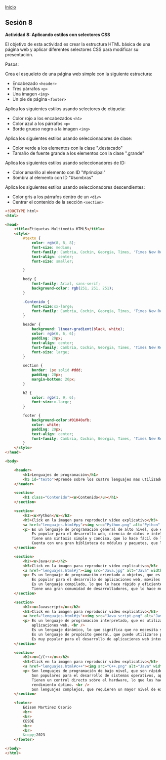 <!-- No borrar o modificar -->
[Inicio](./index.md)

## Sesión 8 


**Actividad 8: Aplicando estilos con selectores CSS**

El objetivo de esta actividad es crear la estructura HTML básica de una página web y aplicar diferentes selectores CSS para modificar su presentación.

Pasos:

Crea el esqueleto de una página web simple con la siguiente estructura:

* Encabezado ```<header>```
* Tres párrafos ```<p>```
* Una imagen ```<img>```
* Un pie de página ```<footer>```

Aplica los siguientes estilos usando selectores de etiqueta:

* Color rojo a los encabezados ```<h1>```
* Color azul a los párrafos ```<p>```
* Borde grueso negro a la imagen ```<img>```

Aplica los siguientes estilos usando seleccionadores de clase:

* Color verde a los elementos con la clase ".destacado"
* Tamaño de fuente grande a los elementos con la clase ".grande"
  
Aplica los siguientes estilos usando seleccionadores de ID:

* Color amarillo al elemento con ID "#principal"
* Sombra al elemento con ID "#sombras"

Aplica los siguientes estilos usando seleccionadores descendientes:

* Color gris a los párrafos dentro de un ```<div>```
* Centrar el contenido de la sección ```<section>```

```html
<!DOCTYPE html>
<html>

<head>
    <title>Etiquetas Multimedia HTML5</title>
    <style>
        #texto {
            color: rgb(8, 8, 8);
            font-size: medium;
            font-family: Cambria, Cochin, Georgia, Times, 'Times New Roman', serif;
            text-align: center;
            font-size: smaller;

        }

        body {
            font-family: Arial, sans-serif;
            background-color: rgb(251, 251, 251);
        }

        .Contenido {
            font-size:xx-large;
            font-family: Cambria, Cochin, Georgia, Times, 'Times New Roman', serif;
        }

        header {
            background: linear-gradient(black, white);
            color: rgb(6, 6, 6);
            padding: 20px;
            text-align: center;
            font-family: Cambria, Cochin, Georgia, Times, 'Times New Roman', serif;
            font-size: large;
        }

        section {
            border: 1px solid #ddd;
            padding: 20px;
            margin-bottom: 20px;
        }

        h2 {
            color: rgb(1, 9, 6);
            font-size:x-large;
        }

        footer {
            background-color:#01040afb;
            color: white;
            padding: 20px;
            text-align: center;
            font-family: Cambria, Cochin, Georgia, Times, 'Times New Roman', serif;
        }
    </style>
</head>

<body>

    <header>
        <h1>Lenguajes de programación</h1>
        <h5 id="texto">Aprende sobre los cuatro lenguajes mas utilizados</h5>
    </header>

    <section>
        <h1 class="Contenido"><u>Contenido</u></h1>
    </section>

    <section>
        <h2><u>Python</u></h2>
        <h5>Click en la imagen para reproducir video explicativo</h5>
        <a href="lenguajes.html#py"><img src="Python.png" alt="Python" width="300" height="290"></a>
        <p> Es un lenguaje de programación general de alto nivel, que es fácil de aprender y usar. <br />
            Es popular para el desarrollo web, ciencia de datos e inteligencia artificial. <br />
            Tiene una sintaxis simple y concisa, que lo hace fácil de leer y escribir. <br />
            Cuenta con una gran biblioteca de módulos y paquetes, que lo hace muy versátil.</p>
    </section>

    <section>
        <h2><u>Java</u></h2>
        <h5>Click en la imagen para reproducir video explicativo</h5>
        <a href="lenguajes.html#j"><img src="Java.jpg" alt="Java" width="300" height="290"></a>
        <p> Es un lenguaje de programación orientado a objetos, que es robusto y portable. <br />
            Es popular para el desarrollo de aplicaciones web, móviles y de escritorio. <br />
            Es un lenguaje compilado, lo que lo hace rápido y eficiente. <br />
            Tiene una gran comunidad de desarrolladores, que lo hace muy bien documentado y respaldado.</p>
    </section>

    <section>
        <h2><u>Javascript</u></h2>
        <h5>Click en la imagen para reproducir video explicativo</h5>
        <a href="lenguajes.html#js"><img src="Java script.png" alt="Java" width="300" height="290"></a>
        <p> Es un lenguaje de programación interpretado, que es utilizado para el desarrollo de páginas web y
            aplicaciones web. <br />
            Es un lenguaje dinámico, lo que significa que no necesita ser compilado antes de ejecutarse. <br />
            Es un lenguaje de propósito general, que puede utilizarse para una amplia variedad de tareas. <br />
            Es muy popular para el desarrollo de aplicaciones web interactivas y juegos.</p>
    </section>

    <section>
        <h2><u>C/C++</u></h2>
        <h5>Click en la imagen para reproducir video explicativo</h5>
        <a href="lenguajes.html#c++"><img src="C++.png" alt="Java" width="300" height="290"></a>
        <p> Son lenguajes de programación de bajo nivel, que son rápidos y eficientes. <br />
            Son populares para el desarrollo de sistemas operativos, aplicaciones de escritorio y juegos. <br />
            Tienen un control directo sobre el hardware, lo que los hace ideales para tareas que requieren un
            rendimiento óptimo. <br />
            Son lenguajes complejos, que requieren un mayor nivel de experiencia para dominarlos.</p>
    </section>

    <footer>
        Edison Martinez Osorio
        <br>
        <br>
        CESDE
        <br>
        <br>
        &copy;2023
    </footer>

</body>
</html>
```
